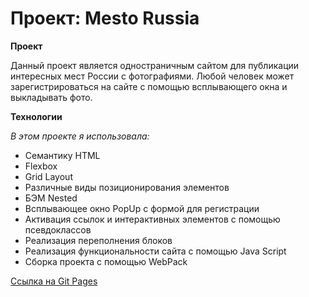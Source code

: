 # Проект: Mesto Russia

**Проект**

Данный проект является одностраничным сайтом для публикации интересных мест России с фотографиями. Любой человек может зарегистрироваться на сайте с помощью всплывающего окна и выкладывать фото.

**Технологии**

 _В этом проекте я использовала:_
 * Семантику HTML
 * Flexbox
 * Grid Layout
 * Различные виды позиционирования элементов
 * БЭМ Nested
 * Всплывающее окно PopUp с формой для регистрации
 * Активация ссылок и интерактивных элементов с помощью псевдоклассов
 * Реализация переполнения блоков
 * Реализация функциональности сайта с помощью Java Script
 * Сборка проекта с помощью WebPack

[Ссылка на Git Pages](https://angelina-bogush.github.io/mesto-project/)
